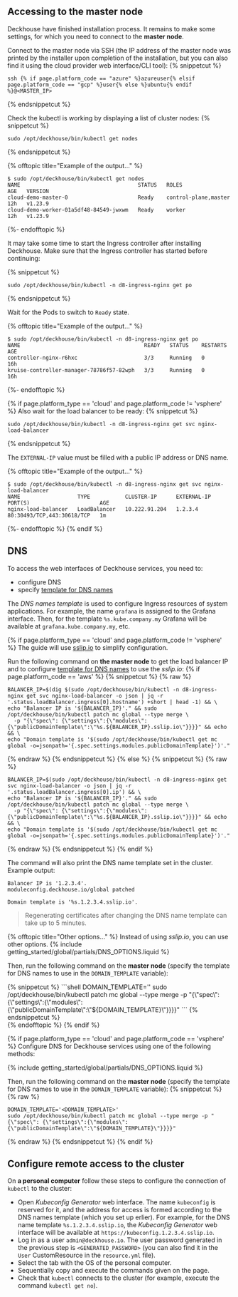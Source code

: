<script type="text/javascript" src='{{ assets["getting-started.js"].digest_path }}'></script>
<script type="text/javascript" src='{{ assets["getting-started-access.js"].digest_path }}'></script>
<script type="text/javascript" src='{{ assets["getting-started-finish.js"].digest_path }}'></script>
<script type="text/javascript" src='{{ assets["bcrypt.js"].digest_path }}'></script>

## Accessing to the master node
Deckhouse have finished installation process. It remains to make some settings, for which you need to connect to the **master node**.

Connect to the master node via SSH (the IP address of the master node was printed by the installer upon completion of the installation, but you can also find it using the cloud provider web interface/CLI tool):
{% snippetcut %}
```shell
ssh {% if page.platform_code == "azure" %}azureuser{% elsif page.platform_code == "gcp" %}user{% else %}ubuntu{% endif %}@<MASTER_IP>
```
{% endsnippetcut %}

Check the kubectl is working by displaying a list of cluster nodes:
{% snippetcut %}
```shell
sudo /opt/deckhouse/bin/kubectl get nodes
```
{% endsnippetcut %}

{% offtopic title="Example of the output..." %}
```
$ sudo /opt/deckhouse/bin/kubectl get nodes
NAME                                     STATUS   ROLES                  AGE   VERSION
cloud-demo-master-0                      Ready    control-plane,master   12h   v1.23.9
cloud-demo-worker-01a5df48-84549-jwxwm   Ready    worker                 12h   v1.23.9
```
{%- endofftopic %}

It may take some time to start the Ingress controller after installing Deckhouse. Make sure that the Ingress controller has started before continuing:

{% snippetcut %}
```shell
sudo /opt/deckhouse/bin/kubectl -n d8-ingress-nginx get po
```
{% endsnippetcut %}

Wait for the Pods to switch to `Ready` state.

{% offtopic title="Example of the output..." %}
```
$ sudo /opt/deckhouse/bin/kubectl -n d8-ingress-nginx get po
NAME                                       READY   STATUS    RESTARTS   AGE
controller-nginx-r6hxc                     3/3     Running   0          16h
kruise-controller-manager-78786f57-82wph   3/3     Running   0          16h
```
{%- endofftopic %}

{% if page.platform_type == 'cloud' and page.platform_code != 'vsphere' %}
Also wait for the load balancer to be ready:
{% snippetcut %}
```shell
sudo /opt/deckhouse/bin/kubectl -n d8-ingress-nginx get svc nginx-load-balancer
```
{% endsnippetcut %}

The `EXTERNAL-IP` value must be filled with a public IP address or DNS name.

{% offtopic title="Example of the output..." %}
```
$ sudo /opt/deckhouse/bin/kubectl -n d8-ingress-nginx get svc nginx-load-balancer
NAME                  TYPE           CLUSTER-IP      EXTERNAL-IP     PORT(S)                      AGE
nginx-load-balancer   LoadBalancer   10.222.91.204   1.2.3.4         80:30493/TCP,443:30618/TCP   1m
```
{%- endofftopic %}
{% endif %}

## DNS

To access the web interfaces of Deckhouse services, you need to:
- configure DNS
- specify [template for DNS names](../../documentation/v1/deckhouse-configure-global.html#parameters-modules-publicdomaintemplate)

The *DNS names template* is used to configure Ingress resources of system applications. For example, the name `grafana` is assigned to the Grafana interface. Then, for the template `%s.kube.company.my` Grafana will be available at `grafana.kube.company.my`, etc.

{% if page.platform_type == 'cloud' and page.platform_code != 'vsphere' %}
The guide will use [sslip.io](https://sslip.io/) to simplify configuration.

Run the following command on **the master node** to get the load balancer IP and to configure [template for DNS names](../../documentation/v1/deckhouse-configure-global.html#parameters-modules-publicdomaintemplate) to use the *sslip.io*:
{% if page.platform_code == 'aws' %}
{% snippetcut %}
{% raw %}
```shell
BALANCER_IP=$(dig $(sudo /opt/deckhouse/bin/kubectl -n d8-ingress-nginx get svc nginx-load-balancer -o json | jq -r '.status.loadBalancer.ingress[0].hostname') +short | head -1) && \
echo "Balancer IP is '${BALANCER_IP}'." && sudo /opt/deckhouse/bin/kubectl patch mc global --type merge \
  -p "{\"spec\": {\"settings\":{\"modules\":{\"publicDomainTemplate\":\"%s.${BALANCER_IP}.sslip.io\"}}}}" && echo && \
echo "Domain template is '$(sudo /opt/deckhouse/bin/kubectl get mc global -o=jsonpath='{.spec.settings.modules.publicDomainTemplate}')'."
```
{% endraw %}
{% endsnippetcut %}
{% else %}
{% snippetcut %}
{% raw %}
```shell
BALANCER_IP=$(sudo /opt/deckhouse/bin/kubectl -n d8-ingress-nginx get svc nginx-load-balancer -o json | jq -r '.status.loadBalancer.ingress[0].ip') && \
echo "Balancer IP is '${BALANCER_IP}'." && sudo /opt/deckhouse/bin/kubectl patch mc global --type merge \
  -p "{\"spec\": {\"settings\":{\"modules\":{\"publicDomainTemplate\":\"%s.${BALANCER_IP}.sslip.io\"}}}}" && echo && \
echo "Domain template is '$(sudo /opt/deckhouse/bin/kubectl get mc global -o=jsonpath='{.spec.settings.modules.publicDomainTemplate}')'."
```
{% endraw %}
{% endsnippetcut %}
{% endif %}

The command will also print the DNS name template set in the cluster. Example output:
```text
Balancer IP is '1.2.3.4'.
moduleconfig.deckhouse.io/global patched

Domain template is '%s.1.2.3.4.sslip.io'.
```

> Regenerating certificates after changing the DNS name template can take up to 5 minutes.

{% offtopic title="Other options..." %}
Instead of using *sslip.io*, you can use other options.
{% include getting_started/global/partials/DNS_OPTIONS.liquid %}

Then, run the following command on the **master node** (specify the template for DNS names to use in the <code>DOMAIN_TEMPLATE</code> variable):
<div markdown="0">
{% snippetcut %}
```shell
DOMAIN_TEMPLATE='<DOMAIN_TEMPLATE>'
sudo /opt/deckhouse/bin/kubectl patch mc global --type merge -p "{\"spec\": {\"settings\":{\"modules\":{\"publicDomainTemplate\":\"${DOMAIN_TEMPLATE}\"}}}}"
```
{% endsnippetcut %}
</div>
{% endofftopic %}
{% endif %}

{% if page.platform_type == 'cloud' and page.platform_code == 'vsphere' %} 
Configure DNS for Deckhouse services using one of the following methods:

{% include getting_started/global/partials/DNS_OPTIONS.liquid %}

Then, run the following command on the **master node** (specify the template for DNS names to use in the <code>DOMAIN_TEMPLATE</code> variable):
{% snippetcut %}
{% raw %}
```shell
DOMAIN_TEMPLATE='<DOMAIN_TEMPLATE>'
sudo /opt/deckhouse/bin/kubectl patch mc global --type merge -p "{\"spec\": {\"settings\":{\"modules\":{\"publicDomainTemplate\":\"${DOMAIN_TEMPLATE}\"}}}}"
```
{% endraw %}
{% endsnippetcut %}
{% endif %}

## Configure remote access to the cluster 

On **a personal computer** follow these steps to configure the connection of `kubectl` to the cluster:
- Open *Kubeconfig Generator* web interface. The name `kubeconfig` is reserved for it, and the address for access is formed according to the DNS names template (which you set up erlier). For example, for the DNS name template `%s.1.2.3.4.sslip.io`, the *Kubeconfig Generator* web interface will be available at `https://kubeconfig.1.2.3.4.sslip.io`.
- Log in as a user `admin@deckhouse.io`. The user password generated in the previous step is `<GENERATED_PASSWORD>` (you can also find it in the `User` CustomResource in the `resource.yml` file).
- Select the tab with the OS of the personal computer.
- Sequentially copy and execute the commands given on the page.
- Check that `kubectl` connects to the cluster (for example, execute the command `kubectl get no`).
